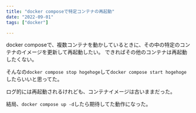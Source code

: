 ```yaml
---
title: "docker composeで特定コンテナの再起動"
date: "2022-09-01"
tags: ["docker"]

---
```


docker composeで、複数コンテナを動かしているときに、その中の特定のコンテナのイメージを更新して再起動したい。
できればその他のコンテナは再起動したくない。

そんなの`docker compose stop hogehoge`して`docker compose start hogehoge`したらいいと思ってた。

ログ的には再起動されるけれども、コンテナイメージは古いままだった。

結局、`docker compose up -d`したら期待してた動作になった。
